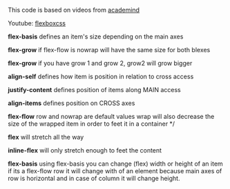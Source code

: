 This code is based on videos from [academind](https://www.youtube.com/channel/UCSJbGtTlrDami-tDGPUV9-w)

Youtube: [flexboxcss](https://www.youtube.com/watch?v=siKKg8Y_tQY)


**flex-basis** defines an item's size depending on the main axes 

**flex-grow** if flex-flow is nowrap will have the same size for both blexes 

**flex-grow** if you have grow 1 and grow 2, grow2 will grow bigger 

**align-self** defines how item is position in relation to cross access 

**justify-content** defines position of items along MAIN access 

**align-items** defines position on CROSS axes 

**flex-flow** row and nowrap are default values 
wrap will also decrease the size of the wrapped item in order to feet it in a container */

**flex** will stretch all the way

**inline-flex** will only stretch enough to feet the content 

**flex-basis** using flex-basis you can change (flex) width or height of an item
if its a flex-flow row it will change with of an element because main axes of row is 
horizontal and in case of column it will change height. 